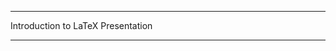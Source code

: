 <p align="center">


---

Introduction to LaTeX
Presentation 


  <a href="https://www.latex-project.org/">
  <a href="https://revealjs.com">
    
---
